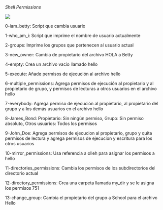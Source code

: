 *Shell Permissions*

![](https://i.ytimg.com/vi/RLp3M0lXhSQ/hq720.jpg?sqp=-oaymwEhCK4FEIIDSFryq4qpAxMIARUAAAAAGAElAADIQj0AgKJD&rs=AOn4CLC-QDDyZEHQDuosqqsUu38_AIHjCw)

0-iam_betty: Script que cambia usuario

1-who_am_i: Script que imprime el nombre de usuario actualmente

2-groups: Imprime los grupos que pertenecen al usuario actual

3-new_owner: Cambia de propietario del archivo HOLA a Betty

4-empty: Crea un archivo vacio llamado hello

5-execute: Añade permisos de ejecución al archivo hello

6-multiple_permissions: Agrega permisos de ejecución al propietario y al propietario de grupo, y permisos de lecturas a otros usuarios en el archivo hello

7-everybody: Agrega permiso de ejecución al propietario, al propietario del grupo y a los demás usuarios en el archivo hello

8-James_Bond: Propietario: Sin ningún permiso, Grupo: Sin permiso absoluto, Otros usuarios: Todos los permisos

9-John_Doe: Agrega permisos de ejecucion al propietario, grupo y quita permisos de lectura y agrega permisos de ejecucion y escritura para los otros usuarios

10-mirror_permissions: Usa referencia a olleh para asignar los permisos a hello

11-directories_permissions: Cambia los permisos de los subdirectorios del directorio actual

12-directory_permissions: Crea una carpeta llamada my_dir y se le asigna los permisos 751

13-change_group: Cambia el propietario del grupo a School para el archivo Hello
